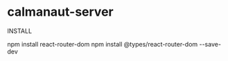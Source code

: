 # calmanaut-server
INSTALL

npm install react-router-dom
npm install @types/react-router-dom --save-dev